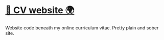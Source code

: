 # [🚀 CV website 🌍](http://vicenteortiz.me)

Website code beneath my online curriculum vitae. Pretty plain and sober site.
